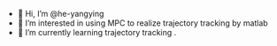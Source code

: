 - 👋 Hi, I’m @he-yangying
- 👀 I’m interested in using MPC to realize trajectory tracking by matlab
- 🌱 I’m currently learning trajectory tracking
.

<!---
he-yangying/he-yangying is a ✨ special ✨ repository because its `README.md` (this file) appears on your GitHub profile.
You can click the Preview link to take a look at your changes.
--->
